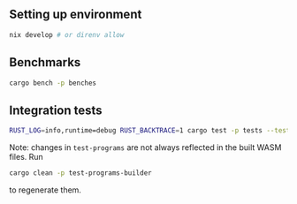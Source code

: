 ## Setting up environment
```sh
nix develop # or direnv allow
```

## Benchmarks
```sh
cargo bench -p benches
```

## Integration tests
```sh
RUST_LOG=info,runtime=debug RUST_BACKTRACE=1 cargo test -p tests --tests -- --nocapture
```

Note: changes in `test-programs` are not always reflected in the built WASM files. Run
```sh
cargo clean -p test-programs-builder
```
to regenerate them.
